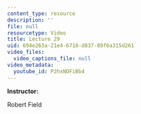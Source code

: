 ```yaml
---
content_type: resource
description: ''
file: null
resourcetype: Video
title: Lecture 29
uid: 694e263a-21e4-6718-d837-89f6a315d261
video_files:
  video_captions_file: null
video_metadata:
  youtube_id: P2hxNOFiBb4
---
```


**Instructor:**

Robert Field